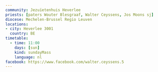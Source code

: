 ```yaml
---
community: Jezuïetenhuis Heverlee
priests: [paters Wouter Blesgraaf, Walter Ceyssens, Jos Moons sj]
diocese: Mechelen-Brussel Regio Leuven
locations:
- city: Heverlee 3001
  country: BE
timetable:
  - time: 11:00
    days: [sun]
    kind: sundayMass
    language: nl
facebook: https://www.facebook.com/walter.ceyssens.5
---
```


